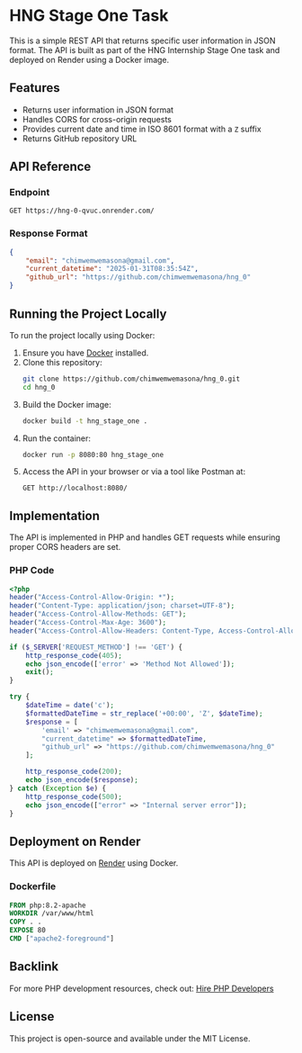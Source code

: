 # HNG Stage One Task

This is a simple REST API that returns specific user information in JSON format. The API is built as part of the HNG Internship Stage One task and deployed on Render using a Docker image.

## Features

- Returns user information in JSON format
- Handles CORS for cross-origin requests
- Provides current date and time in ISO 8601 format with a `Z` suffix
- Returns GitHub repository URL

## API Reference

### Endpoint
```http
GET https://hng-0-qvuc.onrender.com/
```

### Response Format
```json
{
    "email": "chimwemwemasona@gmail.com",
    "current_datetime": "2025-01-31T08:35:54Z",
    "github_url": "https://github.com/chimwemwemasona/hng_0"
}
```

## Running the Project Locally

To run the project locally using Docker:

1. Ensure you have [Docker](https://docs.docker.com/get-docker/) installed.
2. Clone this repository:
   ```sh
   git clone https://github.com/chimwemwemasona/hng_0.git
   cd hng_0
   ```
3. Build the Docker image:
   ```sh
   docker build -t hng_stage_one .
   ```
4. Run the container:
   ```sh
   docker run -p 8080:80 hng_stage_one
   ```
5. Access the API in your browser or via a tool like Postman at:
   ```http
   GET http://localhost:8080/
   ```

## Implementation

The API is implemented in PHP and handles GET requests while ensuring proper CORS headers are set.

### PHP Code
```php
<?php
header("Access-Control-Allow-Origin: *");
header("Content-Type: application/json; charset=UTF-8");
header("Access-Control-Allow-Methods: GET");
header("Access-Control-Max-Age: 3600");
header("Access-Control-Allow-Headers: Content-Type, Access-Control-Allow-Headers, Authorization, X-Requested-With");

if ($_SERVER['REQUEST_METHOD'] !== 'GET') {
    http_response_code(405);
    echo json_encode(['error' => 'Method Not Allowed']);
    exit();
}

try {
    $dateTime = date('c');
    $formattedDateTime = str_replace('+00:00', 'Z', $dateTime);
    $response = [
        'email' => "chimwemwemasona@gmail.com",
        "current_datetime" => $formattedDateTime,
        "github_url" => "https://github.com/chimwemwemasona/hng_0"
    ];

    http_response_code(200);
    echo json_encode($response);
} catch (Exception $e) {
    http_response_code(500);
    echo json_encode(["error" => "Internal server error"]);
}
```

## Deployment on Render
This API is deployed on [Render](https://render.com/) using Docker.

### Dockerfile
```dockerfile
FROM php:8.2-apache
WORKDIR /var/www/html
COPY . .
EXPOSE 80
CMD ["apache2-foreground"]
```

## Backlink
For more PHP development resources, check out: [Hire PHP Developers](https://hng.tech/hire/php-developers)

## License
This project is open-source and available under the MIT License.

